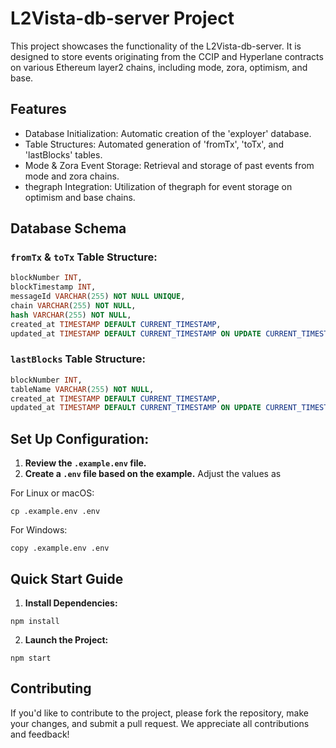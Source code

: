 # L2Vista-db-server Project
This project showcases the functionality of the L2Vista-db-server. It is designed to store events originating from the CCIP and Hyperlane contracts on various Ethereum layer2 chains, including mode, zora, optimism, and base.

## Features
- Database Initialization: Automatic creation of the 'exployer' database.
- Table Structures: Automated generation of 'fromTx', 'toTx', and 'lastBlocks' tables.
- Mode & Zora Event Storage: Retrieval and storage of past events from mode and zora chains.
- thegraph Integration: Utilization of thegraph for event storage on optimism and base chains.

## Database Schema
### `fromTx` & `toTx` Table Structure:
```sql
blockNumber INT,
blockTimestamp INT,
messageId VARCHAR(255) NOT NULL UNIQUE,
chain VARCHAR(255) NOT NULL,
hash VARCHAR(255) NOT NULL,
created_at TIMESTAMP DEFAULT CURRENT_TIMESTAMP,
updated_at TIMESTAMP DEFAULT CURRENT_TIMESTAMP ON UPDATE CURRENT_TIMESTAMP
```

### `lastBlocks` Table Structure:
```sql
blockNumber INT,
tableName VARCHAR(255) NOT NULL,
created_at TIMESTAMP DEFAULT CURRENT_TIMESTAMP,
updated_at TIMESTAMP DEFAULT CURRENT_TIMESTAMP ON UPDATE CURRENT_TIMESTAMP
```

## Set Up Configuration:
1. **Review the `.example.env` file.**
2. **Create a `.env` file based on the example.** Adjust the values as 

For Linux or macOS:
```shell
cp .example.env .env
```
For Windows:
```shell
copy .example.env .env
```

## Quick Start Guide
1. **Install Dependencies:**
```shell
npm install
```

2. **Launch the Project:**
```shell
npm start
```

## Contributing
If you'd like to contribute to the project, please fork the repository, make your changes, and submit a pull request. We appreciate all contributions and feedback!
